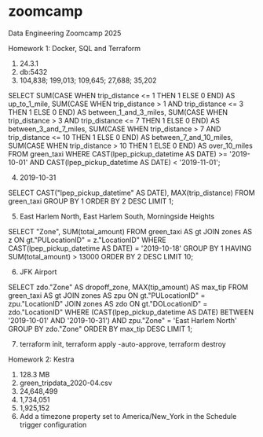 # zoomcamp
Data Engineering Zoomcamp 2025

Homework 1: Docker, SQL and Terraform

1. 24.3.1
2. db:5432
3. 104,838; 199,013; 109,645; 27,688; 35,202

SELECT 
    SUM(CASE 
        WHEN trip_distance <= 1 THEN 1 
        ELSE 0 
    END) AS up_to_1_mile,
    SUM(CASE 
        WHEN trip_distance > 1 AND trip_distance <= 3 THEN 1 
        ELSE 0 
    END) AS between_1_and_3_miles,
    SUM(CASE 
        WHEN trip_distance > 3 AND trip_distance <= 7 THEN 1 
        ELSE 0 
    END) AS between_3_and_7_miles,
    SUM(CASE 
        WHEN trip_distance > 7 AND trip_distance <= 10 THEN 1 
        ELSE 0 
    END) AS between_7_and_10_miles,
    SUM(CASE 
        WHEN trip_distance > 10 THEN 1 
        ELSE 0 
    END) AS over_10_miles
FROM 
    green_taxi
WHERE 
    CAST(lpep_pickup_datetime AS DATE) >= '2019-10-01'
    AND CAST(lpep_pickup_datetime AS DATE) < '2019-11-01';

4. 2019-10-31

SELECT 
    CAST("lpep_pickup_datetime" AS DATE),
	MAX(trip_distance)
FROM 
    green_taxi
GROUP BY 1
ORDER BY 2 DESC
LIMIT 1;


5.  East Harlem North, East Harlem South, Morningside Heights

SELECT 
	"Zone",
	SUM(total_amount)
FROM 
	green_taxi AS gt
JOIN 
	zones AS z 
	ON gt."PULocationID" = z."LocationID"
WHERE 
	CAST(lpep_pickup_datetime AS DATE) = '2019-10-18'
GROUP BY 1
HAVING 
	SUM(total_amount) > 13000
ORDER BY 2 DESC
LIMIT 10;

6.  JFK Airport

SELECT 
	zdo."Zone" AS dropoff_zone,
	MAX(tip_amount) AS max_tip
FROM 
	green_taxi AS gt
JOIN 
	zones AS zpu
	ON gt."PULocationID" = zpu."LocationID"
JOIN 
	zones AS zdo
	ON gt."DOLocationID" = zdo."LocationID"
WHERE 
	(CAST(lpep_pickup_datetime AS DATE) BETWEEN '2019-10-01' AND '2019-10-31')
	AND zpu."Zone" = 'East Harlem North'
GROUP BY 
	zdo."Zone"
ORDER BY 
	max_tip DESC 
LIMIT 1;

7. terraform init, terraform apply -auto-approve, terraform destroy


Homework 2: Kestra

1. 128.3 MB
2. green_tripdata_2020-04.csv
3. 24,648,499
4. 1,734,051
5. 1,925,152
6. Add a timezone property set to America/New_York in the Schedule trigger configuration
